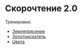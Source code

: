 # Скорочтение 2.0

Тренировки:

- [Землетрясение](./docs/earthquake.html)
- [Золотоискатель](./docs/lode_runner.html)
- [Цвета](./docs/colors.html)
